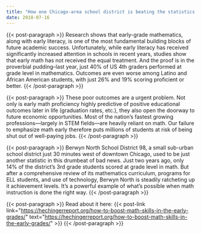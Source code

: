 ```yaml
---
title: "How one Chicago-area school district is beating the statistics in math"
date: 2018-07-16
---
```


{{< post-paragraph >}}
Research shows that early-grade mathematics, along with early literacy, is one of the most fundamental building blocks of future academic success.  Unfortunately, while early literacy has received significantly increased attention in schools in recent years, studies show that early math has not received the equal treatment.  And the proof is in the proverbial pudding–last year, just 40% of US 4th graders performed at grade level in mathematics.  Outcomes are even worse among Latino and African American students, with just 26% and 19% scoring proficient or better.
{{< /post-paragraph >}}

{{< post-paragraph >}}
These poor outcomes are a urgent problem.  Not only is early math proficiency highly predictive of positive educational outcomes later in life (graduation rates, etc.), they also open the doorway to future economic opportunities.  Most of the nation’s fastest growing professions—largely in STEM fields—are heavily reliant on math.  Our failure to emphasize math early therefore puts millions of students at risk of being shut out of well-paying jobs.
{{< /post-paragraph >}}

{{< post-paragraph >}}
Berwyn North School District 98, a small sub-urban school district just 30 minutes west of downtown Chicago, used to be just another statistic in this drumbeat of bad news. Just two years ago, only 14% of the district’s 3rd grade students scored at grade level in math.  But after a comprehensive review of its mathematics curriculum, programs for ELL students, and use of technology, Berwyn North is steadily ratcheting up it achievement levels. It’s a powerful example of what’s possible when math instruction is done the right way.
{{< /post-paragraph >}}

{{< post-paragraph >}}
Read about it here: {{< post-link link="https://hechingerreport.org/how-to-boost-math-skills-in-the-early-grades/" text="https://hechingerreport.org/how-to-boost-math-skills-in-the-early-grades/" >}}
{{< /post-paragraph >}}
